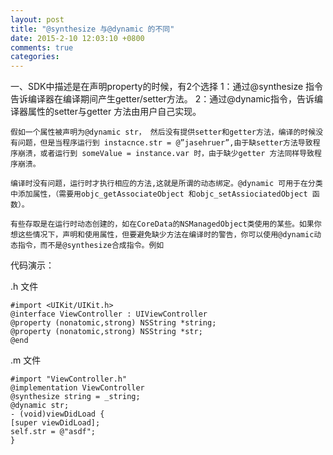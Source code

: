 ```yaml
---
layout: post
title: "@synthesize 与@dynamic 的不同"
date: 2015-2-10 12:03:10 +0800
comments: true
categories: 
---
```


一、SDK中描述是在声明property的时候，有2个选择 
1：通过@synthesize 指令告诉编译器在编译期间产生getter/setter方法。 
2：通过@dynamic指令，告诉编译器属性的setter与getter 方法由用户自己实现。
<!--more-->
	假如一个属性被声明为@dynamic str， 然后没有提供setter和getter方法，编译的时候没有问题，但是当程序运行到 instacnce.str = @”jasehruer”,由于缺setter方法导致程序崩溃，或者运行到 someValue = instance.var 时，由于缺少getter 方法同样导致程序崩溃。

	编译时没有问题，运行时才执行相应的方法,这就是所谓的动态绑定。@dynamic 可用于在分类中添加属性，（需要用objc_getAssociateObject 和objc_setAssiociatedObject 函数）。

	有些存取是在运行时动态创建的，如在CoreData的NSManagedObject类使用的某些。如果你想这些情况下，声明和使用属性，但要避免缺少方法在编译时的警告，你可以使用@dynamic动态指令，而不是@synthesize合成指令。例如
代码演示：

.h 文件

	#import <UIKit/UIKit.h>
	@interface ViewController : UIViewController
	@property (nonatomic,strong) NSString *string;
	@property (nonatomic,strong) NSString *str;
	@end
 
.m 文件

	#import "ViewController.h"
	@implementation ViewController
	@synthesize string = _string;
	@dynamic str;
	- (void)viewDidLoad {
    [super viewDidLoad];
    self.str = @"asdf";
	}